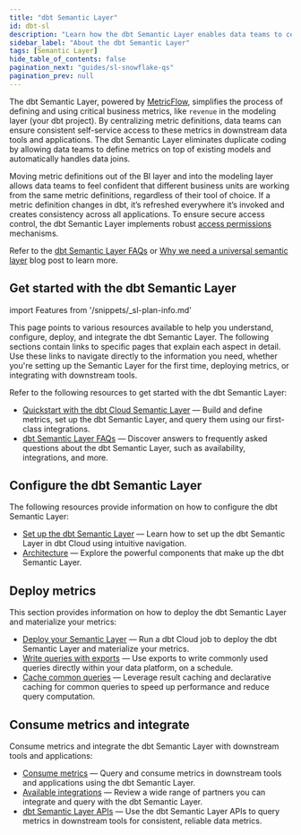 ```yaml
---
title: "dbt Semantic Layer"
id: dbt-sl
description: "Learn how the dbt Semantic Layer enables data teams to centrally define and query metrics."
sidebar_label: "About the dbt Semantic Layer"
tags: [Semantic Layer]
hide_table_of_contents: false
pagination_next: "guides/sl-snowflake-qs"
pagination_prev: null
---
```


The dbt Semantic Layer, powered by [MetricFlow](/docs/build/about-metricflow), simplifies the process of defining and using critical business metrics, like `revenue` in the modeling layer (your dbt project). By centralizing metric definitions, data teams can ensure consistent self-service access to these metrics in downstream data tools and applications. The dbt Semantic Layer eliminates duplicate coding by allowing data teams to define metrics on top of existing models and automatically handles data joins. 

Moving metric definitions out of the BI layer and into the modeling layer allows data teams to feel confident that different business units are working from the same metric definitions, regardless of their tool of choice. If a metric definition changes in dbt, it’s refreshed everywhere it’s invoked and creates consistency across all applications. To ensure secure access control, the dbt Semantic Layer implements robust [access permissions](/docs/use-dbt-semantic-layer/setup-sl#set-up-dbt-semantic-layer) mechanisms.

Refer to the [dbt Semantic Layer FAQs](/docs/use-dbt-semantic-layer/sl-faqs) or [Why we need a universal semantic layer](https://www.getdbt.com/blog/universal-semantic-layer/) blog post to learn more.

## Get started with the dbt Semantic Layer

<!-- this partial lives here: https://github.com/dbt-labs/docs.getdbt.com/website/snippets/_sl-plan-info. Use it on diff pages and to tailor the message depending which instance can access the SL and what product lifecycle we're in. -->

import Features from '/snippets/_sl-plan-info.md'

<Features
product="dbt Semantic Layer"
plan="dbt Cloud Team or Enterprise"
/>

This page points to various resources available to help you understand, configure, deploy, and integrate the dbt Semantic Layer. The following sections contain links to specific pages that explain each aspect in detail. Use these links to navigate directly to the information you need, whether you're setting up the Semantic Layer for the first time, deploying metrics, or integrating with downstream tools.


Refer to the following resources to get started with the dbt Semantic Layer:
- [Quickstart with the dbt Cloud Semantic Layer](/guides/sl-snowflake-qs) &mdash; Build and define metrics, set up the dbt Semantic Layer, and query them using our first-class integrations.
- [dbt Semantic Layer FAQs](/docs/use-dbt-semantic-layer/sl-faqs) &mdash; Discover answers to frequently asked questions about the dbt Semantic Layer, such as availability, integrations, and more.

## Configure the dbt Semantic Layer

The following resources provide information on how to configure the dbt Semantic Layer:
- [Set up the dbt Semantic Layer](/docs/use-dbt-semantic-layer/setup-sl) &mdash; Learn how to set up the dbt Semantic Layer in dbt Cloud using intuitive navigation.
- [Architecture](/docs/use-dbt-semantic-layer/sl-architecture) &mdash; Explore the powerful components that make up the dbt Semantic Layer.

## Deploy metrics
This section provides information on how to deploy the dbt Semantic Layer and materialize your metrics:
- [Deploy your Semantic Layer](/docs/use-dbt-semantic-layer/deploy-sl) &mdash; Run a dbt Cloud job to deploy the dbt Semantic Layer and materialize your metrics.
- [Write queries with exports](/docs/use-dbt-semantic-layer/exports) &mdash; Use exports to write commonly used queries directly within your data platform, on a schedule.
- [Cache common queries](/docs/use-dbt-semantic-layer/sl-cache) &mdash; Leverage result caching and declarative caching for common queries to speed up performance and reduce query computation.

## Consume metrics and integrate
Consume metrics and integrate the dbt Semantic Layer with downstream tools and applications:
- [Consume metrics](/docs/use-dbt-semantic-layer/consume-metrics) &mdash; Query and consume metrics in downstream tools and applications using the dbt Semantic Layer.
- [Available integrations](/docs/cloud-integrations/avail-sl-integrations) &mdash; Review a wide range of partners you can integrate and query with the dbt Semantic Layer.
- [dbt Semantic Layer APIs](/docs/dbt-cloud-apis/sl-api-overview) &mdash; Use the dbt Semantic Layer APIs to query metrics in downstream tools for consistent, reliable data metrics.

